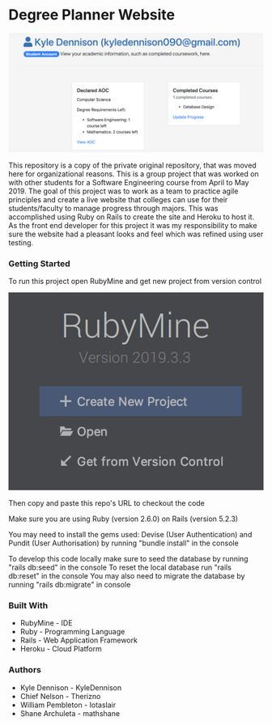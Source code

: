 # Degree Planner Website

![Demo](Pictures/demoPicture.png)

This repository is a copy of the private original repository, that was moved here for organizational reasons. This is a group project that was worked on with other students for a Software Engineering course from April to May 2019. The goal of this project was to work as a team to practice agile principles and create a live website that colleges can use for their students/faculty to manage progress through majors. This was accomplished using Ruby on Rails to create the site and Heroku to host it. As the front end developer for this project it was my responsibility to make sure the website had a pleasant looks and feel which was refined using user testing. 

### Getting Started 

To run this project open RubyMine and get new project from version control 

![step 1](Pictures/instruction1.png)

Then copy and paste this repo's URL to checkout the code 

Make sure you are using Ruby (version 2.6.0) on Rails (version 5.2.3)

You may need to install the gems used: Devise (User Authentication) and Pundit (User Authorisation) by running "bundle install" in the console 

To develop this code locally make sure to seed the database by running "rails db:seed" in the console
To reset the local database run "rails db:reset" in the console
You may also need to migrate the database by running "rails db:migrate" in console

### Built With 

* RubyMine - IDE
* Ruby - Programming Language 
* Rails - Web Application Framework
* Heroku - Cloud Platform

### Authors 

* Kyle Dennison - KyleDennison
* Chief Nelson - Therizno
* William Pembleton - Iotaslair
* Shane Archuleta - mathshane


